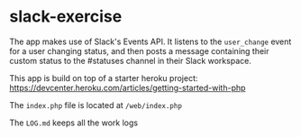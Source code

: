 # slack-exercise

The app makes use of Slack's Events API. It listens to the `user_change` event for a user changing status, and then posts a message containing their custom status to the #statuses channel in their Slack workspace.

This app is build on top of a starter heroku project:
https://devcenter.heroku.com/articles/getting-started-with-php

The `index.php` file is located at `/web/index.php`

The `LOG.md` keeps all the work logs